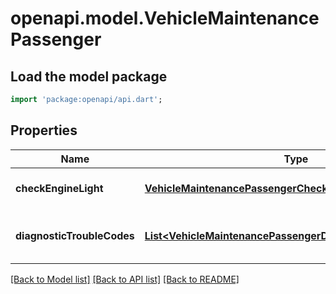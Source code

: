 # openapi.model.VehicleMaintenancePassenger

## Load the model package
```dart
import 'package:openapi/api.dart';
```

## Properties
Name | Type | Description | Notes
------------ | ------------- | ------------- | -------------
**checkEngineLight** | [**VehicleMaintenancePassengerCheckEngineLight**](VehicleMaintenancePassengerCheckEngineLight.md) |  | [optional] [default to null]
**diagnosticTroubleCodes** | [**List&lt;VehicleMaintenancePassengerDiagnosticTroubleCodes&gt;**](VehicleMaintenancePassengerDiagnosticTroubleCodes.md) | Passenger vehicle DTCs. | [optional] [default to const []]

[[Back to Model list]](../README.md#documentation-for-models) [[Back to API list]](../README.md#documentation-for-api-endpoints) [[Back to README]](../README.md)


